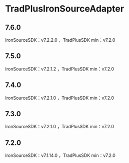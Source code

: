 # TradPlusIronSourceAdapter

## 7.6.0

IronSourceSDK：v7.2.2.0 ，TradPlusSDK min：v7.2.0

## 7.5.0

IronSourceSDK：v7.2.1.2 ，TradPlusSDK min：v7.2.0

## 7.4.0

IronSourceSDK：v7.2.1.0 ，TradPlusSDK min：v7.2.0

## 7.3.0

IronSourceSDK：v7.2.1.0 ，TradPlusSDK min：v7.2.0

## 7.2.0

IronSourceSDK：v7.1.14.0 ，TradPlusSDK min：v7.2.0
